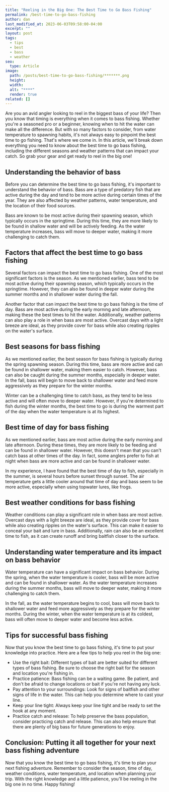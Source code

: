 ```yaml
---
title: "Reeling in the Big One: The Best Time to Go Bass Fishing"
permalink: /best-time-to-go-bass-fishing
author: dan
last_modified_at: 2023-06-03T09:58:00-04:00
excerpt: ""
layout: post
tags:
  - tips
  - best
  - bass
  - weather
seo:
  type: Article
image:
  path: /posts/best-time-to-go-bass-fishing/*******.png
  height:
  width:
  alt: "****"
  render: true
related: []
---
```

Are you an avid angler looking to reel in the biggest bass of your life? Then you know that timing is everything when it comes to bass fishing. Whether you're a seasoned pro or a beginner, knowing when to hit the water can make all the difference. But with so many factors to consider, from water temperature to spawning habits, it's not always easy to pinpoint the best time to go fishing. That's where we come in. In this article, we'll break down everything you need to know about the best time to go bass fishing, including the different seasons and weather patterns that can impact your catch. So grab your gear and get ready to reel in the big one!

## Understanding the behavior of bass
Before you can determine the best time to go bass fishing, it's important to understand the behavior of bass. Bass are a type of predatory fish that are active during the day and tend to be more active during certain times of the year. They are also affected by weather patterns, water temperature, and the location of their food sources.

Bass are known to be most active during their spawning season, which typically occurs in the springtime. During this time, they are more likely to be found in shallow water and will be actively feeding. As the water temperature increases, bass will move to deeper water, making it more challenging to catch them.

## Factors that affect the best time to go bass fishing
Several factors can impact the best time to go bass fishing. One of the most significant factors is the season. As we mentioned earlier, bass tend to be most active during their spawning season, which typically occurs in the springtime. However, they can also be found in deeper water during the summer months and in shallower water during the fall.

Another factor that can impact the best time to go bass fishing is the time of day. Bass are most active during the early morning and late afternoon, making these the best times to hit the water. Additionally, weather patterns can also play a role in when bass are most active. Overcast days with a light breeze are ideal, as they provide cover for bass while also creating ripples on the water's surface.

## Best seasons for bass fishing
As we mentioned earlier, the best season for bass fishing is typically during the spring spawning season. During this time, bass are more active and can be found in shallower water, making them easier to catch. However, bass can also be caught during the summer months, especially in deeper water. In the fall, bass will begin to move back to shallower water and feed more aggressively as they prepare for the winter months.

Winter can be a challenging time to catch bass, as they tend to be less active and will often move to deeper water. However, if you're determined to fish during the winter months, the best time to go is during the warmest part of the day when the water temperature is at its highest.

## Best time of day for bass fishing
As we mentioned earlier, bass are most active during the early morning and late afternoon. During these times, they are more likely to be feeding and can be found in shallower water. However, this doesn't mean that you can't catch bass at other times of the day. In fact, some anglers prefer to fish at night when bass are more active and can be found in shallower water.

In my experience, I have found that the best time of day to fish, especially in the summer, is several hours before sunset through sunset. The air temperature gets a little cooler around that time of day and bass seem to be more active, especially when using topwater lures, like frogs.

## Best weather conditions for bass fishing
Weather conditions can play a significant role in when bass are most active. Overcast days with a light breeze are ideal, as they provide cover for bass while also creating ripples on the water's surface. This can make it easier to conceal your bait and lure in bass. Additionally, rain can also be an excellent time to fish, as it can create runoff and bring baitfish closer to the surface.

## Understanding water temperature and its impact on bass behavior
Water temperature can have a significant impact on bass behavior. During the spring, when the water temperature is cooler, bass will be more active and can be found in shallower water. As the water temperature increases during the summer months, bass will move to deeper water, making it more challenging to catch them.

In the fall, as the water temperature begins to cool, bass will move back to shallower water and feed more aggressively as they prepare for the winter months. During the winter, when the water temperature is at its coldest, bass will often move to deeper water and become less active.

## Tips for successful bass fishing
Now that you know the best time to go bass fishing, it's time to put your knowledge into practice. Here are a few tips to help you reel in the big one:
- Use the right bait: Different types of bait are better suited for different types of bass fishing. Be sure to choose the right bait for the season and location you're fishing in.
- Practice patience: Bass fishing can be a waiting game. Be patient, and don't be afraid to change locations or bait if you're not having any luck.
- Pay attention to your surroundings: Look for signs of baitfish and other signs of life in the water. This can help you determine where to cast your line.
- Keep your line tight: Always keep your line tight and be ready to set the hook at any moment.
- Practice catch and release: To help preserve the bass population, consider practicing catch and release. This can also help ensure that there are plenty of big bass for future generations to enjoy.

## Conclusion: Putting it all together for your next bass fishing adventure
Now that you know the best time to go bass fishing, it's time to plan your next fishing adventure. Remember to consider the season, time of day, weather conditions, water temperature, and location when planning your trip. With the right knowledge and a little patience, you'll be reeling in the big one in no time. Happy fishing!